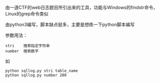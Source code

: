 由一道CTF的web日志题目所引出来的工具，功能与Windows的findstr命令，Linux的grep命令类似

由python3编写，脚本缺点挺多，主要是想练一下python脚本编写



参数用法：

```
stri	搜索指定字符串
number	搜索数字
```

如

```
python sqllog.py stri table_name
python sqllog.py number 200
```

